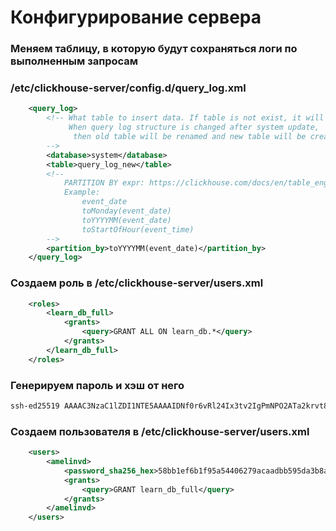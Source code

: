 # Конфигурирование сервера

### Меняем таблицу, в которую будут сохраняться логи по выполненным запросам
### /etc/clickhouse-server/config.d/query_log.xml
```xml
    <query_log>
        <!-- What table to insert data. If table is not exist, it will be created.
             When query log structure is changed after system update,
              then old table will be renamed and new table will be created automatically.
        -->
        <database>system</database>
        <table>query_log_new</table>
        <!--
            PARTITION BY expr: https://clickhouse.com/docs/en/table_engines/mergetree-family/custom_partitioning_key/
            Example:
                event_date
                toMonday(event_date)
                toYYYYMM(event_date)
                toStartOfHour(event_time)
        -->
        <partition_by>toYYYYMM(event_date)</partition_by>
    </query_log>
```

### Создаем роль в /etc/clickhouse-server/users.xml
```xml
    <roles>
        <learn_db_full>
            <grants>
                <query>GRANT ALL ON learn_db.*</query>
            </grants>
        </learn_db_full>
    </roles>
```

### Генерируем пароль и хэш от него
```bash
ssh-ed25519 AAAAC3NzaC1lZDI1NTE5AAAAIDNf0r6vRl24Ix3tv2IgPmNPO2ATa2krvt80DdcTatLj john@example.com
```

### Создаем пользователя в /etc/clickhouse-server/users.xml
```xml
    <users>
        <amelinvd>
            <password_sha256_hex>58bb1ef6b1f95a54406279acaadbb595da3b8a87ece71c1f4204a9313abd3188</password_sha256_hex>
            <grants>
                <query>GRANT learn_db_full</query>
            </grants>
        </amelinvd>
    </users>
```
